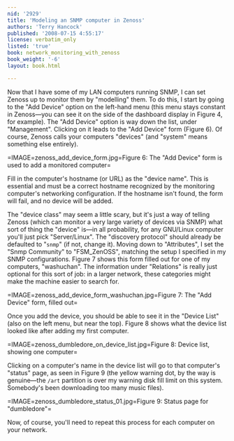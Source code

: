 ```yaml
---
nid: '2929'
title: 'Modeling an SNMP computer in Zenoss'
authors: 'Terry Hancock'
published: '2008-07-15 4:55:17'
license: verbatim_only
listed: 'true'
book: network_monitoring_with_zenoss
book_weight: '-6'
layout: book.html

---
```

Now that I have some of my LAN computers running SNMP, I can set Zenoss up to monitor them by "modelling" them. To do this, I start by going to the "Add Device" option on the left-hand menu (this menu stays constant in Zenoss—you can see it on the side of the dashboard display in Figure 4, for example). The "Add Device" option is way down the list, under "Management". Clicking on it leads to the "Add Device" form (Figure 6). Of course, Zenoss calls your computers "devices" (and "system" means something else entirely).

=IMAGE=zenoss_add_device_form.jpg=Figure 6: The "Add Device" form is used to add a monitored computer=

Fill in the computer's hostname (or URL) as the "device name". This is essential and must be a correct hostname recognized by the monitoring computer's networking configuration. If the hostname isn't found, the form will fail, and no device will be added.

The "device class" may seem a little scary, but it's just a way of telling Zenoss (which can monitor a very large variety of devices via SNMP) what sort of thing the "device" is—in all probability, for any GNU/Linux computer you'll just pick "Server/Linux". The "discovery protocol" should already be defaulted to "`snmp`" (if not, change it). Moving down to "Attributes", I set the "Snmp Community" to "FSM_ZenOSS", matching the setup I specified in my SNMP configurations. Figure 7 shows this form filled out for one of my computers, "washuchan". The information under "Relations" is really just optional for this sort of job: in a larger network, these categories might make the machine easier to search for.

=IMAGE=zenoss_add_device_form_washuchan.jpg=Figure 7: The "Add Device" form, filled out=

Once you add the device, you should be able to see it in the "Device List" (also on the left menu, but near the top). Figure 8 shows what the device list looked like after adding my first computer.

=IMAGE=zenoss_dumbledore_on_device_list.jpg=Figure 8: Device list, showing one computer=

Clicking on a computer's name in the device list will go to that computer's "status" page, as seen in Figure 9 (the yellow warning dot, by the way is genuine—the `/art` partition is over my warning disk fill limit on this system. Somebody's been downloading too many music files).

=IMAGE=zenoss_dumbledore_status_01.jpg=Figure 9: Status page for "dumbledore"=

Now, of course, you'll need to repeat this process for each computer on your network.
